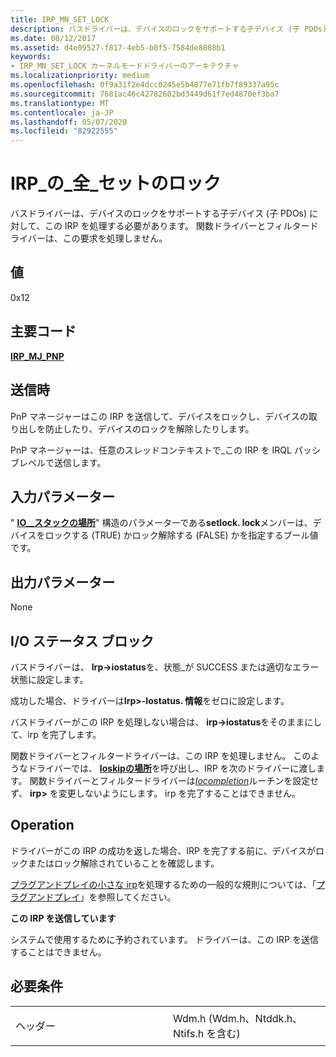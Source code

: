 ```yaml
---
title: IRP_MN_SET_LOCK
description: バスドライバーは、デバイスのロックをサポートする子デバイス (子 PDOs) に対して、この IRP を処理する必要があります。 関数ドライバーとフィルタードライバーは、この要求を処理しません。
ms.date: 08/12/2017
ms.assetid: d4e09527-f817-4eb5-b0f5-7584de8888b1
keywords:
- IRP_MN_SET_LOCK カーネルモードドライバーのアーキテクチャ
ms.localizationpriority: medium
ms.openlocfilehash: 0f9a31f2e4dcc0245e5b4877e71fb7f89337a95c
ms.sourcegitcommit: 7681ac46c42782602bd3449d61f7ed4870ef3ba7
ms.translationtype: MT
ms.contentlocale: ja-JP
ms.lasthandoff: 05/07/2020
ms.locfileid: "82922555"
---
```

# <a name="irp_mn_set_lock"></a>IRP\_の\_全\_セットのロック


バスドライバーは、デバイスのロックをサポートする子デバイス (子 PDOs) に対して、この IRP を処理する必要があります。 関数ドライバーとフィルタードライバーは、この要求を処理しません。

## <a name="value"></a>値

0x12

<a name="major-code"></a>主要コード
----------

[**IRP\_MJ\_PNP**](irp-mj-pnp.md)

<a name="when-sent"></a>送信時
---------

PnP マネージャーはこの IRP を送信して、デバイスをロックし、デバイスの取り出しを防止したり、デバイスのロックを解除したりします。

PnP マネージャーは、任意のスレッドコンテキストで\_この IRP を IRQL パッシブレベルで送信します。

## <a name="input-parameters"></a>入力パラメーター


" [**IO\_\_スタックの場所**](https://docs.microsoft.com/windows-hardware/drivers/ddi/wdm/ns-wdm-_io_stack_location)" 構造のパラメーターである**setlock. lock**メンバーは、デバイスをロックする (TRUE) かロック解除する (FALSE) かを指定するブール値です。

## <a name="output-parameters"></a>出力パラメーター


None

## <a name="io-status-block"></a>I/O ステータス ブロック


バスドライバーは、 **Irp-&gt;iostatus**を、状態\_が SUCCESS または適切なエラー状態に設定します。

成功した場合、ドライバーは**Irp&gt;-Iostatus. 情報**をゼロに設定します。

バスドライバーがこの IRP を処理しない場合は、 **irp-&gt;iostatus**をそのままにして、irp を完了します。

関数ドライバーとフィルタードライバーは、この IRP を処理しません。 このようなドライバーでは、 [**Ioskipの場所**](https://docs.microsoft.com/windows-hardware/drivers/kernel/mm-bad-pointer)を呼び出し、IRP を次のドライバーに渡します。 関数ドライバーとフィルタードライバーは[*Iocompletion*](https://docs.microsoft.com/windows-hardware/drivers/ddi/wdm/nc-wdm-io_completion_routine)ルーチンを設定せず、 **irp&gt;** を変更しないようにします。 irp を完了することはできません。

<a name="operation"></a>Operation
---------

ドライバーがこの IRP の成功を返した場合、IRP を完了する前に、デバイスがロックまたはロック解除されていることを確認します。

[プラグアンドプレイの小さな irp](plug-and-play-minor-irps.md)を処理するための一般的な規則については、「[プラグアンドプレイ](https://docs.microsoft.com/windows-hardware/drivers/kernel/implementing-plug-and-play)」を参照してください。

**この IRP を送信しています**

システムで使用するために予約されています。 ドライバーは、この IRP を送信することはできません。

<a name="requirements"></a>必要条件
------------

<table>
<colgroup>
<col width="50%" />
<col width="50%" />
</colgroup>
<tbody>
<tr class="odd">
<td><p>ヘッダー</p></td>
<td>Wdm.h (Wdm.h、Ntddk.h、Ntifs.h を含む)</td>
</tr>
</tbody>
</table>

 

 




